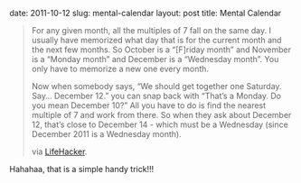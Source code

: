 date: 2011-10-12
slug: mental-calendar
layout: post
title: Mental Calendar


<blockquote>

<p>For any given month, all the multiples of 7 fall on the same day. I usually have memorized what day that is for the current month and the next few months. So October is a &#8220;[F]riday month&#8221; and November is a &#8220;Monday month&#8221; and December is a &#8220;Wednesday month&#8221;. You only have to memorize a new one every month.</p>

<p>Now when somebody says, &#8220;We should get together one Saturday. Say&#8230; December 12.&#8221; you can snap back with &#8220;That&#8217;s a Monday. Do you mean December 10?&#8221; All you have to do is find the nearest multiple of 7 and work from there. So when they ask about December 12, that&#8217;s close to December 14 - which must be a Wednesday (since December 2011 is a Wednesday month).</p>

<p>via <a title="Remember dates" target="_blank" href="http://lifehacker.com/5848651/how-to-quickly-figure-out-the-day-of-the-week-any-date-falls-on">LifeHacker</a>.</p>

</blockquote>

<p>Hahahaa, that is a simple handy trick!!!</p>
